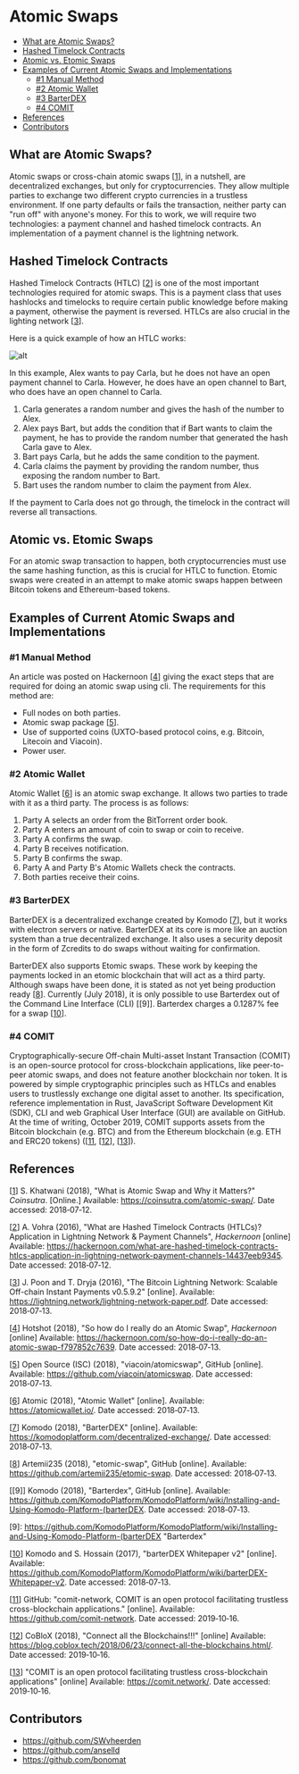 # Atomic Swaps

- [What are Atomic Swaps?](#what-are-atomic-swaps)
- [Hashed Timelock Contracts](#hashed-timelock-contracts)
- [Atomic vs. Etomic Swaps](#atomic-vs-etomic-swaps)
- [Examples of Current Atomic Swaps and Implementations](#examples-of-current-atomic-swaps-and-implementations)
  - [#1 Manual Method](#1-manual-method)
  - [#2 Atomic Wallet](#2-atomic-wallet)
  - [#3 BarterDEX](#3-barterdex)
  - [#4 COMIT](#4-comit)
- [References](#references)
- [Contributors](#contributors)


## What are Atomic Swaps?

Atomic swaps or cross-chain atomic swaps [[1]], in a nutshell, are decentralized 
exchanges, but only for cryptocurrencies. They allow multiple parties to exchange two different crypto currencies in a 
trustless environment. If one party defaults or fails the transaction, neither party can "run off" with anyone's 
money. For this to work, we will require two technologies: a payment channel and hashed timelock contracts. An 
implementation of a payment channel is the lightning network. 

## Hashed Timelock Contracts 

Hashed Timelock Contracts (HTLC) [[2]] is one of the most important technologies required for atomic swaps. This is a 
payment class that uses hashlocks and timelocks to require certain public knowledge before making a payment, otherwise 
the payment is reversed. HTLCs are also 
crucial in the lighting network [[3]]. 

Here is a quick example of how an HTLC works:

![alt](sources/Characters.png)

In this example, Alex wants to pay Carla, but he does not have an open payment channel to Carla. However, he does have an 
open channel to Bart, who does have an open channel to Carla. 

1. Carla generates a random number and gives the hash of the number to Alex. 
2. Alex pays Bart, but adds the condition that if Bart wants to claim the payment, he has to provide the random number 
that generated the hash Carla gave to Alex. 
3. Bart pays Carla, but he adds the same condition to the payment. 
4. Carla claims the payment by providing the random number, thus exposing the random number to Bart. 
5. Bart uses the random number to claim the payment from Alex. 

If the payment to Carla does not go through, the timelock in the contract will reverse all transactions. 

## Atomic vs. Etomic Swaps

For an atomic swap transaction to happen, both cryptocurrencies must use the same hashing function, as this is crucial 
for HTLC to function. Etomic swaps were created in an attempt to make atomic swaps happen between Bitcoin tokens and 
Ethereum-based tokens. 

## Examples of Current Atomic Swaps and Implementations
### #1 Manual Method 
An article was posted on Hackernoon [[4]] 
giving the exact steps that are required for doing an atomic swap using cli. The requirements for this method are:

- Full nodes on both parties.
- Atomic swap package [[5]].
- Use of supported coins (UXTO-based protocol coins, e.g. Bitcoin, Litecoin and Viacoin).
- Power user.

### #2 Atomic Wallet

Atomic Wallet [[6]] is an atomic swap exchange. It allows two parties to trade with it as 
a third party. The process is as follows:

1. Party A selects an order from the BitTorrent order book.
2. Party A enters an amount of coin to swap or coin to receive.
3. Party A confirms the swap.
4. Party B receives notification.
5. Party B confirms the swap.
6. Party A and Party B's Atomic Wallets check the contracts.
7. Both parties receive their coins.

### #3 BarterDEX

BarterDEX is a decentralized exchange created by Komodo [[7]], but 
it works with electron servers or native. BarterDEX at its core is more like an auction system than a true decentralized 
exchange. It also uses a security deposit in the form of Zcredits to do swaps without waiting for confirmation.

BarterDEX also supports Etomic swaps. These work by keeping the payments locked in an etomic blockchain that will act 
as a third party. Although swaps have been done, it is stated as not yet being production ready [[8]]. Currently 
(July&nbsp;2018), it is only possible to use Barterdex out of the Command Line Interface (CLI) [[9]]. Barterdex charges 
a 0.1287% fee for a swap [[10]]. 

### #4 COMIT
Cryptographically-secure Off-chain Multi-asset Instant Transaction (COMIT) is an open-source protocol for 
cross-blockchain applications, like peer-to-peer atomic swaps, and does not feature another blockchain nor token. It 
is powered by simple cryptographic principles such as HTLCs and enables users to trustlessly exchange one digital asset 
to another. Its specification, reference implementation in Rust, JavaScript Software Development Kit (SDK), CLI and web 
Graphical User Interface (GUI) are available on GitHub. At the time of writing, October&nbsp;2019, COMIT supports 
assets from the Bitcoin blockchain (e.g. BTC) and from the Ethereum blockchain (e.g. ETH and ERC20 tokens) 
([[11], [[12]], [[13]]). 


## References

[[1]] S. Khatwani (2018), "What is Atomic Swap and Why it Matters?" *Coinsutra*. [Online.] 
Available: <https://coinsutra.com/atomic-swap/>. Date accessed: 2018&#8209;07&#8209;12.

[1]: https://coinsutra.com/atomic-swap/
"What is Atomic Swap and Why it Matters?" 

[[2]] A. Vohra (2016), "What are Hashed Timelock Contracts (HTLCs)? Application in Lightning Network & Payment Channels", 
*Hackernoon* [online] Available: <https://hackernoon.com/what-are-hashed-timelock-contracts-htlcs-application-in-lightning-network-payment-channels-14437eeb9345>. 
Date accessed: 2018&#8209;07&#8209;12.

[2]: https://hackernoon.com/what-are-hashed-timelock-contracts-htlcs-application-in-lightning-network-payment-channels-14437eeb9345
"What are Hashed Timelock Contracts (HTLCs)? Application in Lightning Network & Payment Channels" 

[[3]] J. Poon and T. Dryja (2016), "The Bitcoin Lightning Network: Scalable Off-chain Instant Payments v0.5.9.2" [online]. 
Available: <https://lightning.network/lightning-network-paper.pdf>. Date accessed: 2018&#8209;07&#8209;13.

[3]: https://lightning.network/lightning-network-paper.pdf
"The Bitcoin Lightning Network: Scalable Off-chain Instant Payments v0.5.9.2" 

[[4]] Hotshot (2018), "So how do I really do an Atomic Swap", *Hackernoon* [online] 
Available: <https://hackernoon.com/so-how-do-i-really-do-an-atomic-swap-f797852c7639>. Date accessed: 2018&#8209;07&#8209;13.

[4]: https://hackernoon.com/so-how-do-i-really-do-an-atomic-swap-f797852c7639
"So how do I really do an Atomic Swap" 

[[5]] Open Source (ISC) (2018), "viacoin/atomicswap", GitHub [online]. Available: <https://github.com/viacoin/atomicswap>. 
Date accessed: 2018&#8209;07&#8209;13.

[5]: https://github.com/viacoin/atomicswap
"viacoin/atomicswap" 

[[6]] Atomic (2018), "Atomic Wallet" [online]. Available: <https://atomicwallet.io/>. Date accessed: 2018&#8209;07&#8209;13.

[6]: https://atomicwallet.io/
"Atomic Wallet" 

[[7]] Komodo (2018), "BarterDEX" [online]. Available: <https://komodoplatform.com/decentralized-exchange/>. 
Date accessed: 2018&#8209;07&#8209;13.

[7]: https://komodoplatform.com/decentralized-exchange/
"BarterDEX" 

[[8]] Artemii235 (2018), "etomic-swap", GitHub [online]. Available: <https://github.com/artemii235/etomic-swap>.
Date accessed: 2018&#8209;07&#8209;13.

[8]: https://github.com/artemii235/etomic-swap
"etomic-swap" 

[[9]] Komodo (2018), "Barterdex", GitHub [online]. Available:
<https://github.com/KomodoPlatform/KomodoPlatform/wiki/Installing-and-Using-Komodo-Platform-(barterDEX>. 
Date accessed: 2018&#8209;07&#8209;13.

[9]: https://github.com/KomodoPlatform/KomodoPlatform/wiki/Installing-and-Using-Komodo-Platform-(barterDEX
"Barterdex" 

[[10]] Komodo and S. Hossain (2017), "barterDEX Whitepaper v2" [online]. 
Available: <https://github.com/KomodoPlatform/KomodoPlatform/wiki/barterDEX-Whitepaper-v2>. Date accessed: 2018&#8209;07&#8209;13.

[10]: https://github.com/KomodoPlatform/KomodoPlatform/wiki/barterDEX-Whitepaper-v2
"barterDEX Whitepaper v2" 

[[11]] GitHub: "comit-network, COMIT is an open protocol facilitating trustless cross-blockchain applications." 
[online]. Available: <https://github.com/comit-network>. Date accessed: 2019&#8209;10&#8209;16.

[11]: https://github.com/comit-network
"GitHub: comit-network"

[[12]] CoBloX (2018), "Connect all the Blockchains!!!" [online] Available: 
<https://blog.coblox.tech/2018/06/23/connect-all-the-blockchains.html/>. Date accessed: 2019&#8209;10&#8209;16.

[12]: https://blog.coblox.tech/2018/06/23/connect-all-the-blockchains.html
"CoBloX Connect all the Blockchains!!!"

[[13]] "COMIT is an open protocol facilitating trustless cross-blockchain applications" [online]
Available: <https://comit.network/>. Date accessed: 2019&#8209;10&#8209;16.

[13]: https://comit.network/
"COMIT Website"





## Contributors

- <https://github.com/SWvheerden>
- <https://github.com/anselld>
- <https://github.com/bonomat>
